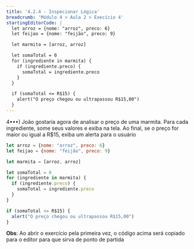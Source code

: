 ```yaml
---
title: '4.2.4 - Inspecionar Lógica'
breadcrumb: 'Módulo 4 > Aula 2 > Execício 4'
startingEditorCode: | 
  let arroz = {nome: "arroz", preco: 6}
  let feijao = {nome: "feijão", preco: 9}

  let marmita = [arroz, arroz]

  let somaTotal = 0
  for (ingrediente in marmita) {
    if (ingrediente.preco) {
      somaTotal = ingrediente.preco
    }
  }

  if (somaTotal <= R$15) {
    alert("O preço chegou ou ultrapassou R$15,00")
  }
---
```


4•••) João gostaria agora de analisar o preço de uma marmita. Para cada ingrediente, some seus valores e exiba na tela. Ao final, se o preço for maior ou igual a R$15, exiba um alerta para o usuário

```js
let arroz = {nome: "arroz", preco: 6}
let feijao = {nome: "feijão", preco: 9}

let marmita = [arroz, arroz]

let somaTotal = 0
for (ingrediente in marmita) {
  if (ingrediente.preco) {
    somaTotal = ingrediente.preco
  }
}

if (somaTotal <= R$15) {
  alert("O preço chegou ou ultrapassou R$15,00")
}
```

**Obs**: Ao abrir o exercício pela primeira vez, o código acima será copiado para o editor para que sirva de ponto de partida
